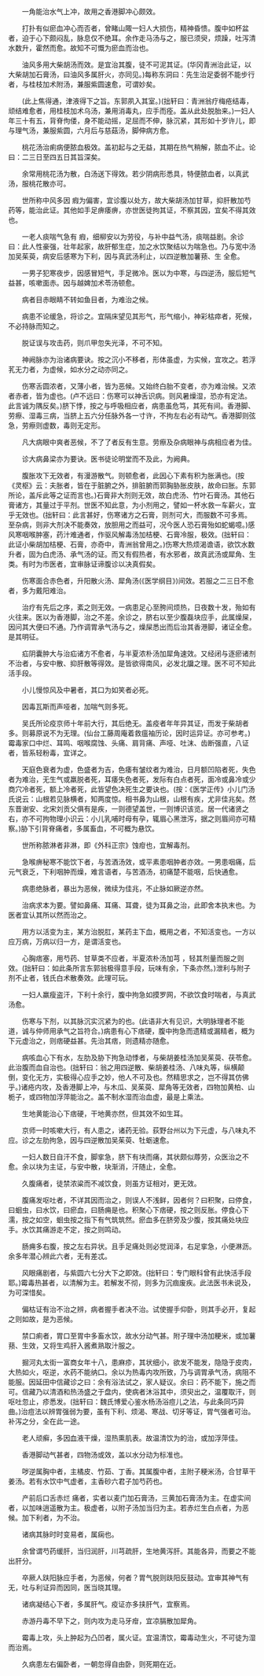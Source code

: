 <!-- { "loadSidebar": true } -->
　　一角能治水气上冲，故用之香港脚冲心颇效。

　　打扑有似瘀血冲心而否者，曾睹山陬一妇人大损伤，精神昏愦。腹中如杯盆者，迫于心下颇闷乱，脉息仅不绝耳。余作走马汤与之，服已须臾，烦躁，吐泻清水数升，霍然而愈。故知不可慨为瘀血而治也。

　　油风多用大柴胡汤而效。是宜治其腹，徒不可泥其证。(华冈青洲治此证，以大柴胡加石膏汤，曰油风多属肝火，亦同见。)每称东洞曰：先生治足委弱不能步行者，与桂枝加术附汤，兼服紫圆速愈，可谓妙矣。

　　(此上焦得通，津液得下之旨。东郭夙入其室。)(拙轩曰：青洲翁疗梅疮结毒，顽结难愈者，用桂枝加术乌汤，兼用消毒丸，应手而痊。盖从此处脱胎来。)一妇人年三十有五，背脊佝偻，身不能动摇，足屈而不伸，脉沉紧，其形如十岁许儿，即与理气汤，兼服紫圆，六月后与慈菇汤，脚伸病方愈。

　　桃花汤治痢病便脓血极效。盖初起与之无益，其期在热气稍解，脓血不止。论曰：二三日至四五日其旨深矣。

　　余常用桃花汤为散，白汤送下得效。若少阴病形悉具，特便脓血者，以真武汤，服桃花散亦可。

　　世所称中风多因 瘕为偏害，宜诊腹以处方，故大柴胡汤加甘草，抑肝散加芍药等，能治此证。其他如手足痹痿痹，亦世医徒拘其证，不察其因，宜矣不得其效也。

　　一老人痰喘气急有 瘕，细柳安以为劳役，与补中益气汤，痰喘益剧。余诊曰：此人性豪强，壮年起家，故肝郁生症，加之水饮聚结以为喘急也。乃与宽中汤加吴茱萸，病安后感寒为下利，因与真武汤利止，以四逆散加薯蓣、生 全愈。

　　一男子犯寒夜步，因感冒短气，手足微冷。医以为中寒，与四逆汤，服后短气益甚，咳嗽面赤。因与越婢加术苓汤顿愈。

　　病者目赤眼睛不转如鱼目者，为难治之候。

　　病患不论缓急，将诊之。宜隔床望见其形气，形气缩小，神彩枯瘁者，死候，不必持脉而知之。

　　脱证误与攻击药，则爪甲忽失光泽，不可不知。

　　神阙脉亦为治诸病要诀。按之沉小不移者，形体虽虚，为实候，宜攻之。若浮芤无力者，为虚候，如水分之动亦同之。

　　伤寒舌圆浓者，又薄小者，皆为恶候。又始终白胎不变者，亦为难治候。又浓者赤者，皆为虚也。(卢不远曰：伤寒可以神舌识病。则风暑燥湿，恐亦有定法。此言诚为隅反矣。)脐下悸，按之与呼吸相应者，病患虽危笃，其死有间。香港脚、劳瘵、湿毒三病，当脐上五六分任脉外各一寸许，不拘左右必有动气。香港脚则弦急，劳瘵则虚数，毒则无定形。

　　凡大病眼中爽者恶候，不了了者反有生意。劳瘵及杂病眼神与病相应者为佳。

　　诊大病鼻梁亦为要诀。医书徒论明堂而不及此，为阙典。

　　腹胀攻下无效者，有漫游散气。则顿愈者，此因心下素有积为胀满也。(按《灵枢》云：夫胀者，皆在于脏腑之外，排脏腑而郭胸胁胀皮肤，故命曰胀。东郭所论，盖斥此等之证而言也。)石膏非大剂则无效，故白虎汤、竹叶石膏汤。其他石膏诸方，其量过于平剂。世医不知此意，为小剂用之，譬如一杯水救一车薪火，宜乎无效也。(拙轩曰：此言甚好，伤寒诸方之石膏，则剂可大，而服数不可多焉。至杂病，则非大剂决不能奏效，放胆用之而益可，况今医人恐石膏殆如蛇蝎噫。)感风寒咽喉肿塞，药汁难通者，作驱风解毒汤加桔梗、石膏冷服，极效。(拙轩曰：此证小柴胡加桔梗、石膏，亦奇中，青洲翁曾用之。)伤寒大热烦渴谵语，欲饮水数升者，固为白虎汤、承气汤的证。而又有假热者，有水邪者，故真武汤或犀角、生 类。有时为市医者，宜审脉证谛腹诊以决真假矣。

　　伤寒面合赤色者，升阳散火汤、犀角汤(《医学纲目》)间效。若服之二三日不愈者，多为戴阳难治。

　　治疗有先后之序，紊之则无效。一病患足心至胯间烦热，日夜数十发，殆如有火往来。医以为香港脚，治之不差。余诊之，脐右以至少腹磊块应手，此属燥屎，因问其大便曰不通。乃作调胃承气汤与之，燥屎悉出而后治其香港脚，诸证全愈。是其明征。

　　疝阴囊肿大与治疝诸方不愈者，与半夏浓朴汤加犀角速效。又经闭与逐瘀诸剂不治者，与安中散、抑肝散等得效。是皆欲得南风，必发北牖之理。医不可不知此活手段。

　　小儿慢惊风及中暑者，其口为如笑者必死。

　　因毒瓦斯而声哑者，加喘气则多死。

　　吴氏所论疫京师十年前大行，其后绝无。盖疫者年年异其证，而发于柴胡者多。则募原说不为无理。(仙台工藤周庵着救瘟袖历论，因时运异证。亦可参考。)霉毒家口中烂、耳鸣、咽喉腐蚀、头痛、肩背痛、声哑、吐沫、齿断强直，八证者，皆系轻粉毒，宜详之。

　　天庭色衰者为虚，色盛者为吉，色痿有皱纹者为难治，日月额凹陷者死，失色者为难治，无生气或羸脱者死，耳痿失色者死，发际有白点者死，面冷或鼻冷或少商穴冷者死，额上冷者死，此皆望色决死生之要诀也。(按：《医学正传》小儿门汤氏说云：山根若见脉横者，知两度惊。相书鼻为山根，山根有疾，尤非佳兆矣。然东晋谢安、北宋刘贡父俱有是疾，一则德望盖世，一则博识该览。居一代诸贤之右，亦不可拘物理小识云：小儿乳哺时母有孕，辄眉心黑泄泻，据之则眉间亦可精察。)胁下引背脊痛者，多属畜血，不可概为悬饮。

　　世所称脓淋者非淋，即《外科正宗》蚀疳也，宜解毒剂。

　　急喉痹秘寒不能饮下者，与苦酒汤效，或平素患咽肿者亦效。一男患咽痛，后元气衰乏，下利咽肿而燥，难言语者，与苦酒汤，初痛楚不能咽，后快通愈。

　　病患绝脉者，暴出为恶候，微续为佳兆，不止脉如厥逆亦然。

　　治病求本为要。譬如鼻痛、耳痛、耳聋，徒为耳鼻之治，此即舍本执末也。为医者宜认其所以然而治之。

　　用方以活变为主，某方治脱肛，某药主下血，概用之者，不知活变也。一方以应万病，万病以归一方，是谓活变也。

　　心胸痞塞，用芍药、甘草类不应者，半夏浓朴汤加芎 ，轻其剂量而服之则效。(拙轩曰：如此条所言东郭翁极得意手段，玩味有余，下条亦然。)泄利与附子剂不止者，钱氏白术散奏效。此理可玩。

　　一妇人羸瘦盗汗，下利十余行，腹中拘急如摸罗网，不欲饮食时喘者，与真武汤愈。

　　伤寒与下剂，以其脉沉实沉紧为的也。(此语非大有见识，大明脉理者不能道，诚与仲师用承气之旨符合。)病患有心下痞硬，腹中拘急而遗精或漏精者，概为下元虚治之，则痞硬益甚。先治其痞，则遗精亦随愈。

　　病咳血心下有水，左肋及胁下拘急动悸者，与柴胡姜桂汤加吴茱萸、茯苓愈。此治腹而血自治也。(拙轩曰：翁之用四逆散、柴胡姜桂汤、八味丸等，纵横颠倒，变化无方，实极得心应手之妙，他人不可及也。然精思求之，岂不得其仿佛乎。)诸疮内攻，及香港脚上冲，与木瓜、吴茱萸、犀角等无效者，四物加黄柏、山栀子，或四物加浮萍能治之。盖不制水湿而治血虚，最是上乘法。

　　生地黄能治心下痞硬，干地黄亦然，但其效不如生耳。

　　京师一时咳嗽大行，有人患之，诸药无验。荻野台州以为下元虚，与八味丸不应。诊之左肋拘急，因与四逆散加吴茱萸、牡蛎速愈。

　　一妇人数日自汗不食，脚挛急，脐下有块而痛，其状颇似蓐劳，众医治之不愈。余以块为主证，与安中散，块渐消，汗随止，全愈。

　　久腹痛者，徒禁浓粱而不减饮食，则虽方证相对，更无效。

　　腹痛发呕吐者，不详其因而治之，则误人不浅鲜，因者何？曰积聚，曰停食，曰蛔虫，曰水饮，曰瘀血，曰肠痈是也。积聚心下痞硬，按之则反胀。停食心下濡，按之如空，蛔虫按之指下有气筑筑然。瘀血多在脐旁及少腹，按其痛处块应手。水饮其痛游走不定，按之则鸣动。

　　肠痈多右腹，按之左右异状。且手足痛处则必觉润泽，右足挛急，小便淋沥。余多年潜心辨此六者，无有差忒。

　　风眼痛剧者，与紫圆六七分大下之即效。(拙轩曰：专门眼科曾有此快活手段耶。)霉毒热甚者，以清解为主。若解发不彻，则多为沉痼废疾。此法医书未说及，为可深惜矣。

　　偏枯证有治不治之辨，病者握手者决不治。试使握手仰卧，则其手必开，复起之则如故，是为恶候。

　　禁口痢者，胃口至胃中多畜水饮，故水分动气甚。附子理中汤加粳米，或加薯蓣、生效，又将生鸡肝入酱煮熟取汁服之。

　　掘河丸太街一富商女年十八，患麻疹，其状细小，欲发不能发，隐隐于皮肉，大热如火，呕逆，水药不能纳口。余以为热毒内攻所致，乃与调胃承气汤，病阻不能服。因延田中信藏诊之曰：余有浴法试之，家人疑议。余曰：药不能下，施之而可。信藏乃以清酒和热汤盛之于盘内，使病者沐浴其中，须臾出之，温覆取汗，则呕吐忽止，疹悉发。(拙轩曰：魏氏博爱心鉴水杨汤浴痘儿之法，与此条同巧异曲。)治痘法以辨胃强弱为要，虽有下利、烦渴、寒战、切牙等证，胃气强者可治。补泻之分，全在此一途。

　　老人顽癣，多因血液干燥，湿热熏肌表。故温清饮为的治，或加浮萍佳。

　　香港脚动气甚者，四物汤或效，盖以水分动为标准也。

　　哕逆属胸中者，主橘皮、竹茹、丁香。其属腹中者，主附子粳米汤，合甘草干姜汤。若有水饮中气虚者，主香砂六君子加芍药也。

　　产前后口舌赤烂 痛者，实者以麦门加石膏汤，三黄加石膏汤为主。在虚实间者，以加味逍遥散为主。极虚者，以附子汤加当归为主。若赤烂生白点者，为恶候。加下利者，为不治。

　　诸病其脉时时变易者，属痫也。

　　余曾谓芍药缓肝，当归润肝，川芎疏肝，生地黄泻肝。其能各异，而要之不能出肝分。

　　卒厥人趺阳脉应手者，为恶候，何者？胃气脱则趺阳反鼓动。宜审其神气有无，吐与利证异而因同，医当晓其理。

　　诸病凝结心下者，多属肝气。疫证亦多挟肝气，宜察焉。

　　赤游丹毒不早下之，则内攻为走马牙疳，宜凉膈散加犀角。

　　霉毒上攻，头上肿起为凸凹者，属火证。宜温清饮，霉毒动生火，不可徒为湿而治焉。

　　久病患左右偏卧者，一朝忽得自由卧，则死期在近。

